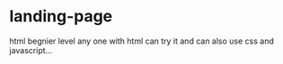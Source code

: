 # landing-page
html
 begnier level any one with html can try it
and can also use css and javascript...
